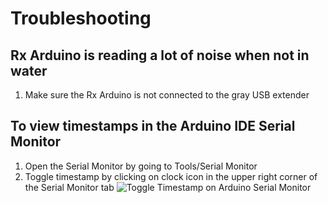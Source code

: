 # Troubleshooting
## Rx Arduino is reading a lot of noise when not in water
1. Make sure the Rx Arduino is not connected to the gray USB extender

## To view timestamps in the Arduino IDE Serial Monitor
1. Open the Serial Monitor by going to Tools/Serial Monitor
2. Toggle timestamp by clicking on clock icon in the upper right corner of the Serial Monitor tab 
![Toggle Timestamp on Arduino Serial Monitor](https://github.com/akshaya-bhat/UnderWaterCommunications/assets/44793381/005a99a9-5a38-4b88-838b-3d6ecb5d9b34)

